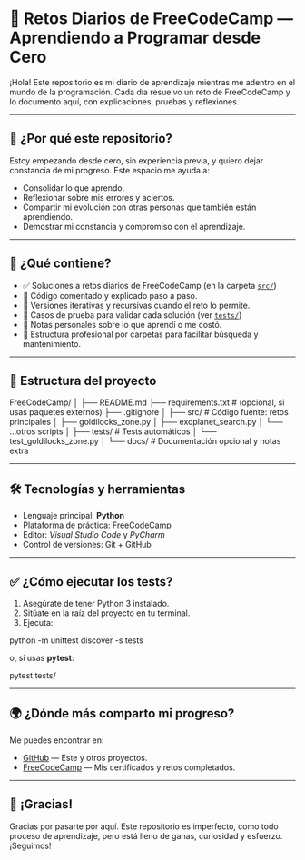 # 🌱 Retos Diarios de FreeCodeCamp — Aprendiendo a Programar desde Cero

¡Hola! Este repositorio es mi diario de aprendizaje mientras me adentro en el mundo de la programación. Cada día resuelvo un reto de FreeCodeCamp y lo documento aquí, con explicaciones, pruebas y reflexiones.

---

## 🎯 ¿Por qué este repositorio?

Estoy empezando desde cero, sin experiencia previa, y quiero dejar constancia de mi progreso. Este espacio me ayuda a:

- Consolidar lo que aprendo.
- Reflexionar sobre mis errores y aciertos.
- Compartir mi evolución con otras personas que también están aprendiendo.
- Demostrar mi constancia y compromiso con el aprendizaje.

---

## 🧠 ¿Qué contiene?

- ✅ Soluciones a retos diarios de FreeCodeCamp (en la carpeta [`src/`](src/))
- 📝 Código comentado y explicado paso a paso.
- 🔁 Versiones iterativas y recursivas cuando el reto lo permite.
- 🧪 Casos de prueba para validar cada solución (ver [`tests/`](tests/))
- 💬 Notas personales sobre lo que aprendí o me costó.
- 📁 Estructura profesional por carpetas para facilitar búsqueda y mantenimiento.

---

## 📂 Estructura del proyecto

FreeCodeCamp/
│
├── README.md
├── requirements.txt             # (opcional, si usas paquetes externos)
├── .gitignore
│
├── src/                         # Código fuente: retos principales
│    ├── goldilocks_zone.py
│    ├── exoplanet_search.py
│    └── ...otros scripts
│
├── tests/                       # Tests automáticos
│    └── test_goldilocks_zone.py
│
└── docs/                        # Documentación opcional y notas extra


---

## 🛠️ Tecnologías y herramientas

- Lenguaje principal: **Python**
- Plataforma de práctica: [FreeCodeCamp](https://www.freecodecamp.org/)
- Editor: *Visual Studio Code* y *PyCharm*
- Control de versiones: Git + GitHub

---

## ✅ ¿Cómo ejecutar los tests?

1. Asegúrate de tener Python 3 instalado.
2. Sitúate en la raíz del proyecto en tu terminal.
3. Ejecuta:

python -m unittest discover -s tests

o, si usas **pytest**:

pytest tests/


---

## 🌍 ¿Dónde más comparto mi progreso?

Me puedes encontrar en:

- [GitHub](https://github.com/BitAnima) — Este y otros proyectos.
- [FreeCodeCamp](https://www.freecodecamp.org/bitanima) — Mis certificados y retos completados.

---

## 🙌 ¡Gracias!

Gracias por pasarte por aquí. Este repositorio es imperfecto, como todo proceso de aprendizaje, pero está lleno de ganas, curiosidad y esfuerzo.  
¡Seguimos!

